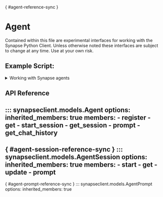 [](){ #agent-reference-sync }
# Agent

Contained within this file are experimental interfaces for working with the Synapse Python
Client. Unless otherwise noted these interfaces are subject to change at any time. Use
at your own risk.

## Example Script:

<details class="quote">
  <summary>Working with Synapse agents</summary>

```python
{!docs/scripts/object_orientated_programming_poc/oop_poc_agent.py!}
```
</details>

## API Reference

::: synapseclient.models.Agent
    options:
        inherited_members: true
        members:
            - register
            - get
            - start_session
            - get_session
            - prompt
            - get_chat_history
---
[](){ #agent-session-reference-sync }
::: synapseclient.models.AgentSession
    options:
        inherited_members: true
        members:
            - start
            - get
            - update
            - prompt
---
[](){ #agent-prompt-reference-sync }
::: synapseclient.models.AgentPrompt
    options:
        inherited_members: true
